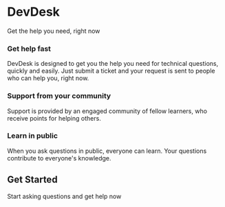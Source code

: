 # DevDesk
 Get the help you need, right now

### Get help fast
DevDesk is designed to get you the help you need for technical questions, quickly and easily. Just submit a ticket and your request is sent to people who can help you, right now.

### Support from your community
Support is provided by an engaged community of fellow learners, who receive points for helping others.

### Learn in public
When you ask questions in public, everyone can learn. Your questions contribute to everyone's knowledge.

## Get Started
Start asking questions and get help now